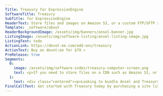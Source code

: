 ```yaml
---
Title: Treasury for ExpressionEngine
SoftwareTitle: Treasury
SubTitle: for ExpressionEngine
HeaderText: Store files and images on Amazon S3, or a custom FTP/SFTP server
Template: _software/about
HeaderBackgroundImage: /assets/img/banners/ansel-banner.jpg
ListingImage: /assets/img/software-listing/ansel-listing-image.jpg
ListingText: todo
ActionLink: https://devot-ee.com/add-ons/treasury
ActionText: Buy on devot:ee for $79 »
PreRelease: true
Segments:
  0:
    image: /assets/img/software-index/treasury-computer-screen.png
    text: <p>If you need to store files on a CDN such as Amazon S3, or other SFTP/FTP capable location in ExpressionEngine 3, Treasury is the solution you need!</p><p>Treasury makes setting up your file locations easy. Use any Amazon S3 bucket, use private key authentication for SFTP &mdash; whether it&rsquo;s a key on your server, or a specific key to your location, or use standard FTP.<p>And if you need to combine Treasury&rsquo;s file storage engine with the power of <a href="/software/ansel-ee">Ansel</a>, you can do that too! Ansel is fully compatible with Treasury. In fact, with the Treasury API, any developer can make their applicable add-on Treasury aware.</p>
  1:
    text: <div class="centered"><p>Looking to bundle Ansel and Treasury together and save? Don&rsquo;t worry, we&rsquo;ve got you covered. Head on over to the bundled product to get started.</p><br><br><br><p><a href="#TODO" class="button button--colored button--rounded">Buy Ansel + Treasury for $109 »</a></p><br><br><br><p><strong>That&rsquo;s a savings of $49!</strong></p></div>
FinalCallText: Get started with Treasury today by purchasing a site license!
---
```

